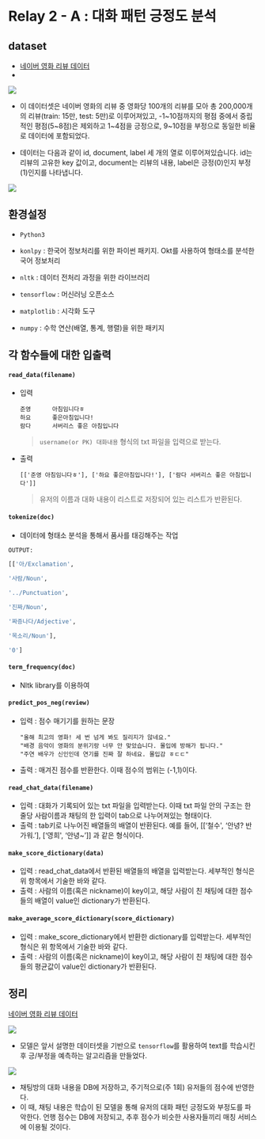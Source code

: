 # Relay 2 - A : 대화 패턴 긍정도 분석

## dataset

- [네이버 영화 리뷰 데이터]([https://github.com/e9t/nsmc/](https://github.com/e9t/nsmc/))
- 
![](https://lh4.googleusercontent.com/MlW1Tt2PLMIBDRTSEkRoWS1jgJwrvdzHSxD6Um7n9eF3eTtobmv2hdds0YjhH0EhATsTYrnufSYrdtZFTta4mn0uazNdu8bPv1kB4u4iWNI3q9KB5R_FvdBLRDZuY7EYv2s3t-vM)


- 이 데이터셋은 네이버 영화의 리뷰 중 영화당 100개의 리뷰를 모아 총 200,000개의 리뷰(train: 15만, test: 5만)로 이루어져있고,
-1~10점까지의 평점 중에서 중립적인 평점(5~8점)은 제외하고 1~4점을 긍정으로, 9~10점을 부정으로 동일한 비율로 데이터에 포함되었다.

- 데이터는 다음과 같이 id, document, label 세 개의 열로 이루어져있습니다.
id는 리뷰의 고유한 key 값이고, document는 리뷰의 내용, label은 긍정(0)인지 부정(1)인지를 나타냅니다.

![](https://lh4.googleusercontent.com/8Llw4q-RwHCUPAuCTTT1jB1jvy50BY6zzqnhb1XIvQ_B5bSqqeED81OZ2wpAKLaNdIOBdYz0zqhpgsdodbf1-r4-gJHUnYDKRNMUJwt4G3F7qhqW4DLJxHZ_3FwqNKybaXNvQ0jz)

## 환경설정

-   `Python3`
    
-   `konlpy` : 한국어 정보처리를 위한 파이썬 패키지. Okt를 사용하여 형태소를 분석한국어 정보처리
    
-   `nltk` : 데이터 전처리 과정을 위한 라이브러리
    
-   `tensorflow` : 머신러닝 오픈소스
    
-   `matplotlib` : 시각화 도구
    
-   `numpy` : 수학 연산(배열, 통계, 행렬)을 위한 패키지
    

## 각 함수들에 대한 입출력

####   `read_data(filename)`
-   입력
	```
	준영		아침임니다ㅎ
	하요		좋은아침입니다!
	람다		서버리스 좋은 아침입니다
	```
	> `username(or PK) 대화내용` 형식의 txt 파일을 입력으로 받는다.

-   출력
	```
	[['준영 아침임니다ㅎ'], ['하요 좋은아침입니다!'], ['람다 서버리스 좋은 아침입니다']]
	```
	> 유저의 이름과 대화 내용이 리스트로 저장되어 있는 리스트가 반환된다.


#### `tokenize(doc)`
   -   데이터에 형태소 분석을 통해서 품사를 태깅해주는 작업
```python
OUTPUT:

[['아/Exclamation',

'사람/Noun',

'../Punctuation',

'진짜/Noun',

'짜증나다/Adjective',

'목소리/Noun'],

'0']
```

#### `term_frequency(doc)`

-   Nltk library를 이용하여

####   `predict_pos_neg(review)`
-   입력 : 점수 매기기를 원하는 문장
	```
	"올해 최고의 영화! 세 번 넘게 봐도 질리지가 않네요."
	"배경 음악이 영화의 분위기랑 너무 안 맞았습니다. 몰입에 방해가 됩니다."
	"주연 배우가 신인인데 연기를 진짜 잘 하네요. 몰입감 ㅎㄷㄷ"
	```
-   출력 : 매겨진 점수를 반환한다. 이때 점수의 범위는 (-1,1)이다.

#### `read_chat_data(filename)`
- 입력 : 대화가 기록되어 있는 txt 파일을 입력받는다. 이때 txt 파일 안의 구조는 한 줄당 사람이름과 채팅의 한 입력이 tab으로 나누어져있는 형태이다.
-  출력 : tab키로 나누어진 배열들의 배열이 반환된다. 예를 들어, [[‘철수', ‘안녕? 반가워.’], [‘영희', ‘안녕~’]] 과 같은 형식이다.

####  `make_score_dictionary(data)`
- 입력 : read_chat_data에서 반환된 배열들의 배열을 입력받는다. 세부적인 형식은 위 항목에서 기술한 바와 같다.
- 출력 : 사람의 이름(혹은 nickname)이 key이고, 해당 사람이 친 채팅에 대한 점수들의 배열이 value인 dictionary가 반환된다.

####  `make_average_score_dictionary(score_dictionary)`
- 입력 : make_score_dictionary에서 반환한 dictionary를 입력받는다. 세부적인 형식은 위 항목에서 기술한 바와 같다.
- 출력 : 사람의 이름(혹은 nickname)이 key이고, 해당 사람이 친 채팅에 대한 점수들의 평균값이 value인 dictionary가 반환된다.

## 정리


[네이버 영화 리뷰 데이터](https://github.com/e9t/nsmc/)

![](https://wikidocs.net/images/page/44249/navermovie1.PNG)

+ 모델은 앞서 설명한 데이터셋을 기반으로 `tensorflow`를 활용하여 text를 학습시킨 후 긍/부정을 예측하는 알고리즘을 만들었다.

![](https://s3.us-west-2.amazonaws.com/secure.notion-static.com/0df4b8ab-df53-4263-8491-f17440cd4e4d/Untitled.png?X-Amz-Algorithm=AWS4-HMAC-SHA256&X-Amz-Credential=AKIAT73L2G45O3KS52Y5%2F20200807%2Fus-west-2%2Fs3%2Faws4_request&X-Amz-Date=20200807T101823Z&X-Amz-Expires=86400&X-Amz-Signature=92703530189d697a6626fe8ddcd4ed0b479db847d146c3ff4d24816c9837fbe3&X-Amz-SignedHeaders=host&response-content-disposition=filename%20%3D%22Untitled.png%22)

+ 채팅방의 대화 내용을 DB에 저장하고, 주기적으로(주 1회) 유저들의 점수에 반영한다.
+ 이 때, 채팅 내용은 학습이 된 모델을 통해 유저의 대화 패턴 긍정도와 부정도를 파악한다. 언행 점수는 DB에 저장되고, 추후 점수가 비슷한 사용자들끼리 매칭 서비스에 이용될 것이다.
